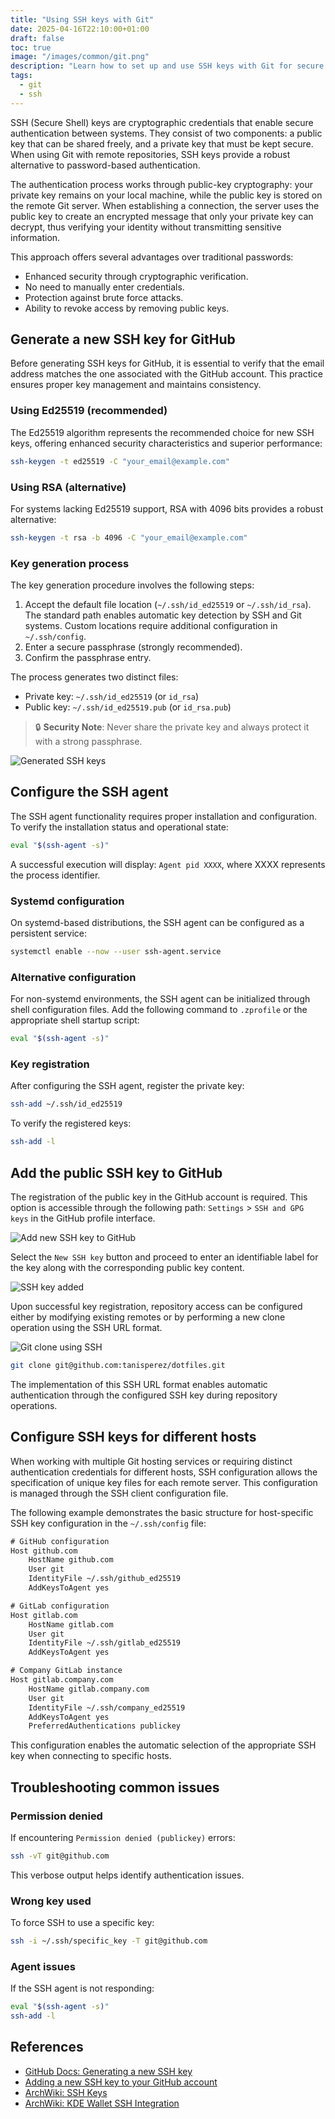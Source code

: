 ```yaml
---
title: "Using SSH keys with Git"
date: 2025-04-16T22:10:00+01:00
draft: false
toc: true
image: "/images/common/git.png"
description: "Learn how to set up and use SSH keys with Git for secure and convenient repository access. Step-by-step guide for key generation, configuration and best practices."
tags:
  - git
  - ssh
---
```


SSH (Secure Shell) keys are cryptographic credentials that enable secure authentication between systems. They consist of two components: a public key that can be shared freely, and a private key that must be kept secure. When using Git with remote repositories, SSH keys provide a robust alternative to password-based authentication.

The authentication process works through public-key cryptography: your private key remains on your local machine, while the public key is stored on the remote Git server. When establishing a connection, the server uses the public key to create an encrypted message that only your private key can decrypt, thus verifying your identity without transmitting sensitive information.

This approach offers several advantages over traditional passwords:
- Enhanced security through cryptographic verification.
- No need to manually enter credentials.
- Protection against brute force attacks.
- Ability to revoke access by removing public keys.

## Generate a new SSH key for GitHub

Before generating SSH keys for GitHub, it is essential to verify that the email address matches the one associated with the GitHub account. This practice ensures proper key management and maintains consistency.

### Using Ed25519 (recommended)
The Ed25519 algorithm represents the recommended choice for new SSH keys, offering enhanced security characteristics and superior performance:

```bash
ssh-keygen -t ed25519 -C "your_email@example.com"
```

### Using RSA (alternative)
For systems lacking Ed25519 support, RSA with 4096 bits provides a robust alternative:

```bash
ssh-keygen -t rsa -b 4096 -C "your_email@example.com"
```

### Key generation process
The key generation procedure involves the following steps:
1. Accept the default file location (`~/.ssh/id_ed25519` or `~/.ssh/id_rsa`). The standard path enables automatic key detection by SSH and Git systems. Custom locations require additional configuration in `~/.ssh/config`.
2. Enter a secure passphrase (strongly recommended).
3. Confirm the passphrase entry.

The process generates two distinct files:
- Private key: `~/.ssh/id_ed25519` (or `id_rsa`)
- Public key: `~/.ssh/id_ed25519.pub` (or `id_rsa.pub`)

> 🔒 **Security Note**: Never share the private key and always protect it with a strong passphrase.

![Generated SSH keys](/images/using-ssh-keys-with-git/generated-ssh-keys.png#center)


## Configure the SSH agent

The SSH agent functionality requires proper installation and configuration. To verify the installation status and operational state:

```bash
eval "$(ssh-agent -s)"
```

A successful execution will display: `Agent pid XXXX`, where XXXX represents the process identifier.

### Systemd configuration

On systemd-based distributions, the SSH agent can be configured as a persistent service:

```bash
systemctl enable --now --user ssh-agent.service
```

### Alternative configuration

For non-systemd environments, the SSH agent can be initialized through shell configuration files. Add the following command to `.zprofile` or the appropriate shell startup script:

```bash
eval "$(ssh-agent -s)"
```

### Key registration

After configuring the SSH agent, register the private key:

```bash
ssh-add ~/.ssh/id_ed25519
```

To verify the registered keys:

```bash
ssh-add -l
```

## Add the public SSH key to GitHub

The registration of the public key in the GitHub account is required. This option is accessible through the following path: `Settings` > `SSH and GPG keys` in the GitHub profile interface.

![Add new SSH key to GitHub](/images/using-ssh-keys-with-git/add-new-ssh-key-to-github.png#center)

Select the `New SSH key` button and proceed to enter an identifiable label for the key along with the corresponding public key content.

![SSH key added](/images/using-ssh-keys-with-git/ssh-key-added.png#center)

Upon successful key registration, repository access can be configured either by modifying existing remotes or by performing a new clone operation using the SSH URL format.

![Git clone using SSH](/images/using-ssh-keys-with-git/git-clone-ssh.png#center)

```bash
git clone git@github.com:tanisperez/dotfiles.git
```

The implementation of this SSH URL format enables automatic authentication through the configured SSH key during repository operations.

## Configure SSH keys for different hosts

When working with multiple Git hosting services or requiring distinct authentication credentials for different hosts, SSH configuration allows the specification of unique key files for each remote server. This configuration is managed through the SSH client configuration file.

The following example demonstrates the basic structure for host-specific SSH key configuration in the `~/.ssh/config` file:

```txt
# GitHub configuration
Host github.com
    HostName github.com
    User git
    IdentityFile ~/.ssh/github_ed25519
    AddKeysToAgent yes

# GitLab configuration
Host gitlab.com
    HostName gitlab.com
    User git
    IdentityFile ~/.ssh/gitlab_ed25519
    AddKeysToAgent yes

# Company GitLab instance
Host gitlab.company.com
    HostName gitlab.company.com
    User git
    IdentityFile ~/.ssh/company_ed25519
    AddKeysToAgent yes
    PreferredAuthentications publickey
```

This configuration enables the automatic selection of the appropriate SSH key when connecting to specific hosts.

## Troubleshooting common issues

### Permission denied
If encountering `Permission denied (publickey)` errors:
```bash
ssh -vT git@github.com
```
This verbose output helps identify authentication issues.

### Wrong key used
To force SSH to use a specific key:
```bash
ssh -i ~/.ssh/specific_key -T git@github.com
```

### Agent issues
If the SSH agent is not responding:
```bash
eval "$(ssh-agent -s)"
ssh-add -l
```

## References

- [GitHub Docs: Generating a new SSH key](https://docs.github.com/en/authentication/connecting-to-github-with-ssh/generating-a-new-ssh-key-and-adding-it-to-the-ssh-agent)
- [Adding a new SSH key to your GitHub account](https://docs.github.com/en/authentication/connecting-to-github-with-ssh/adding-a-new-ssh-key-to-your-github-account)
- [ArchWiki: SSH Keys](https://wiki.archlinux.org/title/SSH_keys#SSH_agents)
- [ArchWiki: KDE Wallet SSH Integration](https://wiki.archlinux.org/title/KDE_Wallet#Using_the_KDE_Wallet_to_store_ssh_key_passphrases)
